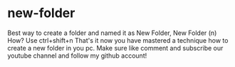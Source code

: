 # new-folder
Best way to create a folder and named it as New Folder, New Folder (n)
How? Use ctrl+shift+n 
That's it now you have mastered a technique how to create a new folder in you pc.
Make sure like comment and subscribe our youtube channel and follow my  github account!